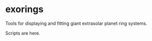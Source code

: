 # exorings
Tools for displaying and fitting giant extrasolar planet ring systems.

Scripts are here.

